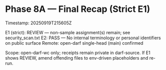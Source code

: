 # Phase 8A — Final Recap (Strict E1)
Timestamp: 20250919T215605Z

E1 (strict): REVIEW — non-sample assignment(s) remain; see security_scan.txt
E2: PASS — No internal terminology or personal identifiers on public surface
Remote: open-darf single-head (main) confirmed

Scope: open-darf-wc only; receipts remain private in darf-source. If E1 shows REVIEW, amend offending files to env-driven placeholders and re-run.
